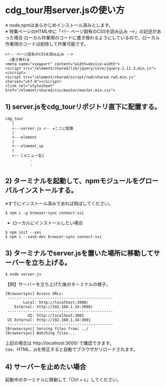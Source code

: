 # cdg_tour用server.jsの使い方
※ node,npmはあらかじめインストール済みとします。  
※ 特集ページのHTML中に「\<!-- ページ固有のCSSを読み込み --\>」の記述があった場合
ローカル作業用のコードに書き換わるようにしているので、ローカル作業用のコードは削除して作業可能です。

```
<!-- ページ固有のCSSを読み込み -->
　↓書き換わる
<meta name="viewport" content="width=device-width">
<script src="/element/shared/lib/jquery/core/jquery-1.11.3.min.js"></script>
<script src="/element/shared/script/rwd/shared.rwd.min.js" charset="utf-8"></script>
<link rel="stylesheet" href="/element/shared/css/master/master.min.css">
```

## 1) server.jsをcdg_tourリポジトリ直下に配置する。  

```
cdg_tour
   |
   +---server.js <-- ★ここに配置
   |
   +---element
   |
   +---element_sp
   |
   +---[メニュー名]
           .
           .
```

## 2) ターミナルを起動して、npmモジュールをグローバルインストールする。

※すでにインストール済みであれば飛ばしてください。
```
$ npm i -g browser-sync connect-ssi
```
* ローカルにインストールしたい場合
```
$ npm init --yes
$ npm i --save-dev browser-sync connect-ssi
```

## 3) ターミナルでserver.jsを置いた場所に移動してサーバーを立ち上げる。
```
$ node server.js
```
【例】サーバーを立ち上げた後のターミナルの様子。
```
[Browsersync] Access URLs:
 -----------------------------------------------
        Local: http://localhost:3000/
    External: http://192.168.1.34:3000/
 -----------------------------------------------
          UI: http://localhost:3001
 UI External: http://192.168.1.34:3001
 -----------------------------------------------
[Browsersync] Serving files from: ../
[Browsersync] Watching files...
```
上記の場合は http://localhost:3000/ で確認できます。  
css、HTML、jsを修正すると自動でブラウザがリロードされます。

## 4) サーバーを止めたい場合  
起動中のターミナルに移動して「Ctrl + c」してください。
